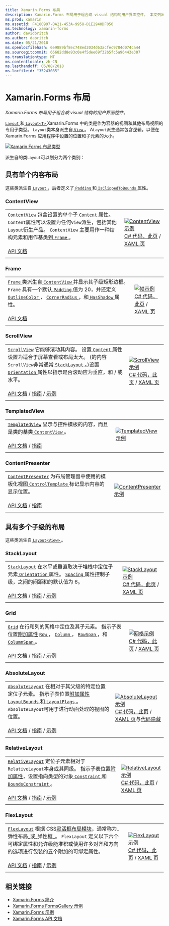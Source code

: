 ```yaml
---
title: Xamarin.Forms 布局
description: Xamarin.Forms 布局用于组合成 visual 结构的用户界面控件。 本文列出了 Xamarin.Forms 中包含的布局。
ms.prod: xamarin
ms.assetid: F4180997-BA21-453A-9958-D1E2940DF050
ms.technology: xamarin-forms
author: davidbritch
ms.author: dabritch
ms.date: 05/21/2018
ms.openlocfilehash: 6e9889bf8ec748ed2034d63acfec9784d074ca44
ms.sourcegitcommit: 66682dd8e93c0e4f5dee69f32b5fc5a96443e307
ms.translationtype: MT
ms.contentlocale: zh-CN
ms.lasthandoff: 06/08/2018
ms.locfileid: "35243085"
---
```

# <a name="xamarinforms-layouts"></a>Xamarin.Forms 布局

_Xamarin.Forms 布局用于组合成 visual 结构的用户界面控件。_

[ `Layout` ](https://developer.xamarin.com/api/type/Xamarin.Forms.Layout)和[ `Layout<T>` ](https://developer.xamarin.com/api/type/Xamarin.Forms.Layout%3CT%3E/) Xamarin.Forms 中的类是作为容器的视图和其他布局视图的专用子类型。 `Layout`类本身派生自[ `View` ](views.md)。 A`Layout`派生通常包含逻辑，以便在 Xamarin.Forms 应用程序中设置的位置和子元素的大小。

[![Xamarin.Forms 布局类型](layouts-images/layouts-sml.png "Xamarin.Forms 布局类型")](layouts-images/layouts.png#lightbox "Xamarin.Forms 布局类型")

派生自的类`Layout`可以划分为两个类别：

## <a name="layouts-with-single-content"></a>具有单个内容布局

这些类派生自[ `Layout` ](https://developer.xamarin.com/api/type/Xamarin.Forms.Layout/)，后者定义了[ `Padding` ](https://developer.xamarin.com/api/property/Xamarin.Forms.Layout.Padding/)和[ `IsClippedToBounds` ](https://developer.xamarin.com/api/property/Xamarin.Forms.Layout.IsClippedToBounds/)属性。

<a name="contentView" />

### <a name="contentview"></a>ContentView

|     |     |
| --- | --- |
| [`ContentView`](https://developer.xamarin.com/api/type/Xamarin.Forms.ContentView/) 包含设置的单个子[ `Content` ](https://developer.xamarin.com/api/property/Xamarin.Forms.ContentView.Content/)属性。 `Content`属性可以设置为任何`View`派生，包括其他`Layout`衍生产品。 `ContentView` 主要用作一种结构元素和用作基类到[ `Frame` ](#frame)。<br /><br />[API 文档](https://developer.xamarin.com/api/type/Xamarin.Forms.ContentView/) | [![ContentView 示例](layouts-images/ContentView.png "ContentView 示例")](layouts-images/ContentView-Large.png#lightbox "ContentView 示例")<br />[C# 代码，此页](https://github.com/xamarin/xamarin-forms-samples/blob/master/FormsGallery/FormsGallery/FormsGallery/CodeExamples/ContentViewDemoPage.cs) / [XAML 页](https://github.com/xamarin/xamarin-forms-samples/blob/master/FormsGallery/FormsGallery/FormsGallery/XamlExamples/ContentViewDemoPage.xaml) |
|     |     |

<a named="frame" />

### <a name="frame"></a>Frame

|     |     |
| --- | --- |
| [ `Frame` ](https://developer.xamarin.com/api/type/Xamarin.Forms.Frame/)类派生自[ `ContentView` ](#contentView)并显示其子级矩形边框。 `Frame` 具有一个默认[ `Padding` ](https://developer.xamarin.com/api/property/Xamarin.Forms.Layout.Padding/)值为 20，并还定义[ `OutlineColor` ](https://developer.xamarin.com/api/property/Xamarin.Forms.Frame.OutlineColor/)， [ `CornerRadius` ](https://developer.xamarin.com/api/property/Xamarin.Forms.Frame.CornerRadius/)，和[ `HasShadow` ](https://developer.xamarin.com/api/property/Xamarin.Forms.Frame.HasShadow/)属性。<br /><br />[API 文档](https://developer.xamarin.com/api/type/Xamarin.Forms.Frame/) | [![帧示例](layouts-images/Frame.png "帧示例")](layouts-images/Frame-Large.png#lightbox "框架示例")<br />[C# 代码，此页](https://github.com/xamarin/xamarin-forms-samples/blob/master/FormsGallery/FormsGallery/FormsGallery/CodeExamples/FrameDemoPage.cs) / [XAML 页](https://github.com/xamarin/xamarin-forms-samples/blob/master/FormsGallery/FormsGallery/FormsGallery/XamlExamples/FrameDemoPage.xaml) |
|     |     |

<a name="scrollView" />

### <a name="scrollview"></a>ScrollView

|     |     |
| --- | --- |
| [`ScrollView`](https://developer.xamarin.com/api/type/Xamarin.Forms.ScrollView/) 它能够滚动其内容。 设置[ `Content` ](https://developer.xamarin.com/api/property/Xamarin.Forms.ScrollView.Content/)属性设置为适合于屏幕查看或布局太大。 (的内容`ScrollView`非常通常[ `StackLayout` ](#stackLayout)。)设置[ `Orientation` ](https://developer.xamarin.com/api/property/Xamarin.Forms.ScrollView.Orientation/)属性以指示是否滚动应为垂直，和 / 或水平。<br /><br />[API 文档](https://developer.xamarin.com/api/type/Xamarin.Forms.ScrollView/) / [指南](~/xamarin-forms/user-interface/layouts/scroll-view.md) / [示例](https://developer.xamarin.com/samples/xamarin-forms/UserInterface/Layout/) | [![ScrollView 示例](layouts-images/ScrollView.png "ScrollView 示例")](layouts-images/ScrollView-Large.png#lightbox "ScrollView 示例")<br />[C# 代码，此页](https://github.com/xamarin/xamarin-forms-samples/blob/master/FormsGallery/FormsGallery/FormsGallery/CodeExamples/ScrollViewDemoPage.cs) / [XAML 页](https://github.com/xamarin/xamarin-forms-samples/blob/master/FormsGallery/FormsGallery/FormsGallery/XamlExamples/ScrollViewDemoPage.xaml) |
|     |     |

### <a name="templatedview"></a>TemplatedView

|     |     |
| --- | --- |
| [`TemplatedView`](https://developer.xamarin.com/api/type/Xamarin.Forms.TemplatedView/) 显示与控件模板的内容，而且是类的基类[ `ContentView` ](#contentView)。<br /><br />[API 文档](https://developer.xamarin.com/api/type/Xamarin.Forms.TemplatedView/) / [指南](~/xamarin-forms/app-fundamentals/templates/control-templates/index.md) | [![TemplatedView 示例](layouts-images/TemplatedView.png "TemplatedView 示例")](layouts-images/TemplatedView.png#lightbox "TemplatedView 示例") |
|     |     |

### <a name="contentpresenter"></a>ContentPresenter

|     |     |
| --- | --- |
| [`ContentPresenter`](https://developer.xamarin.com/api/type/Xamarin.Forms.ContentPresenter/) 为布局管理器中使用的模板化视图[ `ControlTemplate` ](https://developer.xamarin.com/api/type/Xamarin.Forms.ControlTemplate/)标记显示内容的显示位置。<br /><br />[API 文档](https://developer.xamarin.com/api/type/Xamarin.Forms.ContentPresenter/) / [指南](~/xamarin-forms/app-fundamentals/templates/control-templates/index.md) | [![ContentPresenter 示例](layouts-images/ContentPresenter.png "ContentPresenter 示例")](layouts-images/ContentPresenter.png#lightbox "ContentPresenter 示例") |
|     |     |

## <a name="layouts-with-multiple-children"></a>具有多个子级的布局

这些类派生自[ `Layout<View>` ](https://developer.xamarin.com/api/type/Xamarin.Forms.Layout%3CT%3E/)。

<a name="stackLayout" />

### <a name="stacklayout"></a>StackLayout

|     |     |
| --- | --- |
| [`StackLayout`](https://developer.xamarin.com/api/type/Xamarin.Forms.StackLayout/) 在水平或垂直取决于堆栈中定位子元素[ `Orientation` ](https://developer.xamarin.com/api/property/Xamarin.Forms.StackLayout.Orientation/)属性。 [ `Spacing` ](https://developer.xamarin.com/api/property/Xamarin.Forms.StackLayout.Spacing/)属性控制子级，之间的间距和的默认值为 6。<br /><br />[API 文档](https://developer.xamarin.com/api/type/Xamarin.Forms.StackLayout/) / [指南](~/xamarin-forms/user-interface/layouts/stack-layout.md) / [示例](https://developer.xamarin.com/samples/xamarin-forms/UserInterface/Layout/)| [![StackLayout 示例](layouts-images/StackLayout.png "StackLayout 示例")](layouts-images/StackLayout-Large.png#lightbox "StackLayout 示例")<br />[C# 代码，此页](https://github.com/xamarin/xamarin-forms-samples/blob/master/FormsGallery/FormsGallery/FormsGallery/CodeExamples/StackLayoutDemoPage.cs) / [XAML 页](https://github.com/xamarin/xamarin-forms-samples/blob/master/FormsGallery/FormsGallery/FormsGallery/XamlExamples/StackLayoutDemoPage.xaml) |
|     |     |

<a name="grid" />

### <a name="grid"></a>Grid

|     |     |
| --- | --- |
| [`Grid`](https://developer.xamarin.com/api/type/Xamarin.Forms.Grid/) 在行和列的网格中定位及其子元素。 指示子表位置[附加属性](~/xamarin-forms/xaml/attached-properties.md) [ `Row` ](https://developer.xamarin.com/api/field/Xamarin.Forms.Grid.RowProperty/)， [ `Column` ](https://developer.xamarin.com/api/field/Xamarin.Forms.Grid.ColumnProperty/)， [ `RowSpan` ](https://developer.xamarin.com/api/field/Xamarin.Forms.Grid.RowSpanProperty/)，和[ `ColumnSpan` ](https://developer.xamarin.com/api/field/Xamarin.Forms.Grid.ColumnSpanProperty/)。<br /><br />[API 文档](https://developer.xamarin.com/api/type/Xamarin.Forms.Grid/) / [指南](~/xamarin-forms/user-interface/layouts/grid.md) / [示例](https://developer.xamarin.com/samples/xamarin-forms/UserInterface/Layout/) | [![网格示例](layouts-images/Grid.png "网格示例")](layouts-images/Grid-Large.png#lightbox "网格示例")<br />[C# 代码，此页](https://github.com/xamarin/xamarin-forms-samples/blob/master/FormsGallery/FormsGallery/FormsGallery/CodeExamples/GridDemoPage.cs) / [XAML 页](https://github.com/xamarin/xamarin-forms-samples/blob/master/FormsGallery/FormsGallery/FormsGallery/XamlExamples/GridDemoPage.xaml) |
|     |     |

### <a name="absolutelayout"></a>AbsoluteLayout

|     |     |
| --- | --- |
| [`AbsoluteLayout`](https://developer.xamarin.com/api/type/Xamarin.Forms.AbsoluteLayout/) 在相对于其父级的特定位置定位子元素。 指示子表位置[附加属性](~/xamarin-forms/xaml/attached-properties.md) [ `LayoutBounds` ](https://developer.xamarin.com/api/field/Xamarin.Forms.AbsoluteLayout.LayoutBoundsProperty/)和[ `LayoutFlags` ](https://developer.xamarin.com/api/field/Xamarin.Forms.AbsoluteLayout.LayoutFlagsProperty/)。 `AbsoluteLayout`可用于进行动画处理的视图的位置。<br /><br />[API 文档](https://developer.xamarin.com/api/type/Xamarin.Forms.AbsoluteLayout/) / [指南](~/xamarin-forms/user-interface/layouts/absolute-layout.md) / [示例](https://developer.xamarin.com/samples/xamarin-forms/UserInterface/Layout/) | [![AbsoluteLayout 示例](layouts-images/AbsoluteLayout.png "AbsoluteLayout 示例")](layouts-images/AbsoluteLayout-Large.png#lightbox "AbsoluteLayout 示例")<br />[C# 代码，此页](https://github.com/xamarin/xamarin-forms-samples/blob/master/FormsGallery/FormsGallery/FormsGallery/CodeExamples/AbsoluteLayoutdDemoPage.cs) / [XAML 页](https://github.com/xamarin/xamarin-forms-samples/blob/master/FormsGallery/FormsGallery/FormsGallery/XamlExamples/AbsoluteLayoutDemoPage.xaml)与[代码隐藏](https://github.com/xamarin/xamarin-forms-samples/blob/master/FormsGallery/FormsGallery/FormsGallery/XamlExamples/AbsoluteLayoutDemoPage.xaml.cs) |
|     |     |

### <a name="relativelayout"></a>RelativeLayout

|     |     |
| --- | --- |
| [`RelativeLayout`](https://developer.xamarin.com/api/type/Xamarin.Forms.RelativeLayout/) 定位子元素相对于`RelativeLayout`本身或其同级。 指示子表位置[附加属性](~/xamarin-forms/xaml/attached-properties.md)，设置指向类型的对象[ `Constraint` ](https://developer.xamarin.com/api/type/Xamarin.Forms.Constraint/)和[ `BoundsConstraint` ](https://developer.xamarin.com/api/type/Xamarin.Forms.Constraint/)。<br /><br />[API 文档](https://developer.xamarin.com/api/type/Xamarin.Forms.RelativeLayout/) / [指南](~/xamarin-forms/user-interface/layouts/relative-layout.md) / [示例](https://developer.xamarin.com/samples/xamarin-forms/UserInterface/Layout/) | [![RelativeLayout 示例](layouts-images/RelativeLayout.png "RelativeLayout 示例")](layouts-images/RelativeLayout-Large.png#lightbox "RelativeLayout 示例")<br />[C# 代码，此页](https://github.com/xamarin/xamarin-forms-samples/blob/master/FormsGallery/FormsGallery/FormsGallery/CodeExamples/RelativeLayoutDemoPage.cs) / [XAML 页](https://github.com/xamarin/xamarin-forms-samples/blob/master/FormsGallery/FormsGallery/FormsGallery/XamlExamples/RelativeLayoutDemoPage.xaml) |
|     |     |

### <a name="flexlayout"></a>FlexLayout

|     |     |
| --- | --- |
| [`FlexLayout`](xref:Xamarin.Forms.FlexLayout) 根据 CSS[灵活框布局模块](http://www.w3.org/TR/css-flexbox-1/)，通常称为_弹性布局_或_弹性框_。 `FlexLayout` 定义以下六个可绑定属性和允许级能堆积或使用许多对齐和方向的选项进行包装的五个附加的可绑定属性。<br /><br />[API 文档](xref:Xamarin.Forms.FlexLayout) / [指南](~/xamarin-forms/user-interface/layouts/flex-layout.md) / [示例](https://developer.xamarin.com/samples/xamarin-forms/UserInterface/FlexLayoutDemos/) | [![FlexLayout 示例](layouts-images/FlexLayout.png "FlexLayout 示例")](layouts-images/FlexLayout-Large.png#lightbox "FlexLayout 示例")<br />[C# 代码，此页](https://github.com/xamarin/xamarin-forms-samples/blob/master/FormsGallery/FormsGallery/FormsGallery/CodeExamples/FlexLayoutDemoPage.cs) / [XAML 页](https://github.com/xamarin/xamarin-forms-samples/blob/master/FormsGallery/FormsGallery/FormsGallery/XamlExamples/FlexLayoutDemoPage.xaml) |
|     |     |

## <a name="related-links"></a>相关链接

- [Xamarin.Forms 简介](~/xamarin-forms/get-started/introduction-to-xamarin-forms.md)
- [Xamarin.Forms FormsGallery 示例](https://developer.xamarin.com/samples/FormsGallery/)
- [Xamarin.Forms 示例](https://developer.xamarin.com/samples/xamarin-forms/all/)
- [Xamarin.Forms API 文档](https://developer.xamarin.com/api/root/Xamarin.Forms/)
